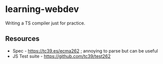 # learning-webdev
Writing a TS compiler just for practice.

## Resources
- Spec - https://tc39.es/ecma262 ; annoying to parse but can be useful
- JS Test suite - https://github.com/tc39/test262
